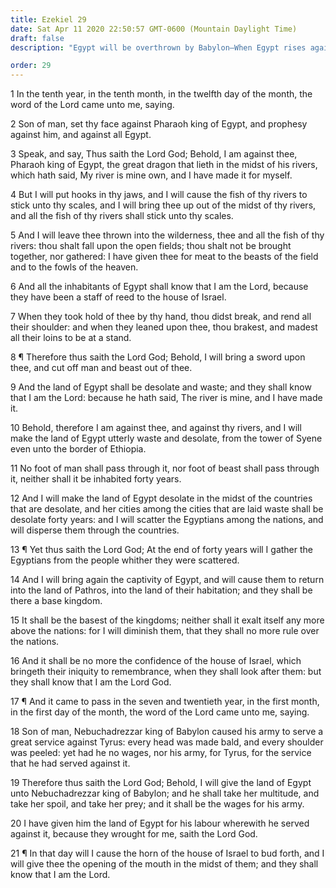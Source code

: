 ```yaml
---
title: Ezekiel 29
date: Sat Apr 11 2020 22:50:57 GMT-0600 (Mountain Daylight Time)
draft: false
description: "Egypt will be overthrown by Babylon—When Egypt rises again, it will be the basest of kingdoms."

order: 29
---
```

    
1 In the tenth year, in the tenth month, in the twelfth day of the month, the word of the Lord came unto me, saying.

2 Son of man, set thy face against Pharaoh king of Egypt, and prophesy against him, and against all Egypt.

3 Speak, and say, Thus saith the Lord God; Behold, I am against thee, Pharaoh king of Egypt, the great dragon that lieth in the midst of his rivers, which hath said, My river is mine own, and I have made it for myself.

4 But I will put hooks in thy jaws, and I will cause the fish of thy rivers to stick unto thy scales, and I will bring thee up out of the midst of thy rivers, and all the fish of thy rivers shall stick unto thy scales.

5 And I will leave thee thrown into the wilderness, thee and all the fish of thy rivers: thou shalt fall upon the open fields; thou shalt not be brought together, nor gathered: I have given thee for meat to the beasts of the field and to the fowls of the heaven.

6 And all the inhabitants of Egypt shall know that I am the Lord, because they have been a staff of reed to the house of Israel.

7 When they took hold of thee by thy hand, thou didst break, and rend all their shoulder: and when they leaned upon thee, thou brakest, and madest all their loins to be at a stand.

8 ¶ Therefore thus saith the Lord God; Behold, I will bring a sword upon thee, and cut off man and beast out of thee.

9 And the land of Egypt shall be desolate and waste; and they shall know that I am the Lord: because he hath said, The river is mine, and I have made it.

10 Behold, therefore I am against thee, and against thy rivers, and I will make the land of Egypt utterly waste and desolate, from the tower of Syene even unto the border of Ethiopia.

11 No foot of man shall pass through it, nor foot of beast shall pass through it, neither shall it be inhabited forty years.

12 And I will make the land of Egypt desolate in the midst of the countries that are desolate, and her cities among the cities that are laid waste shall be desolate forty years: and I will scatter the Egyptians among the nations, and will disperse them through the countries.

13 ¶ Yet thus saith the Lord God; At the end of forty years will I gather the Egyptians from the people whither they were scattered.

14 And I will bring again the captivity of Egypt, and will cause them to return into the land of Pathros, into the land of their habitation; and they shall be there a base kingdom.

15 It shall be the basest of the kingdoms; neither shall it exalt itself any more above the nations: for I will diminish them, that they shall no more rule over the nations.

16 And it shall be no more the confidence of the house of Israel, which bringeth their iniquity to remembrance, when they shall look after them: but they shall know that I am the Lord God.

17 ¶ And it came to pass in the seven and twentieth year, in the first month, in the first day of the month, the word of the Lord came unto me, saying.

18 Son of man, Nebuchadrezzar king of Babylon caused his army to serve a great service against Tyrus: every head was made bald, and every shoulder was peeled: yet had he no wages, nor his army, for Tyrus, for the service that he had served against it.

19 Therefore thus saith the Lord God; Behold, I will give the land of Egypt unto Nebuchadrezzar king of Babylon; and he shall take her multitude, and take her spoil, and take her prey; and it shall be the wages for his army.

20 I have given him the land of Egypt for his labour wherewith he served against it, because they wrought for me, saith the Lord God.

21 ¶ In that day will I cause the horn of the house of Israel to bud forth, and I will give thee the opening of the mouth in the midst of them; and they shall know that I am the Lord.
